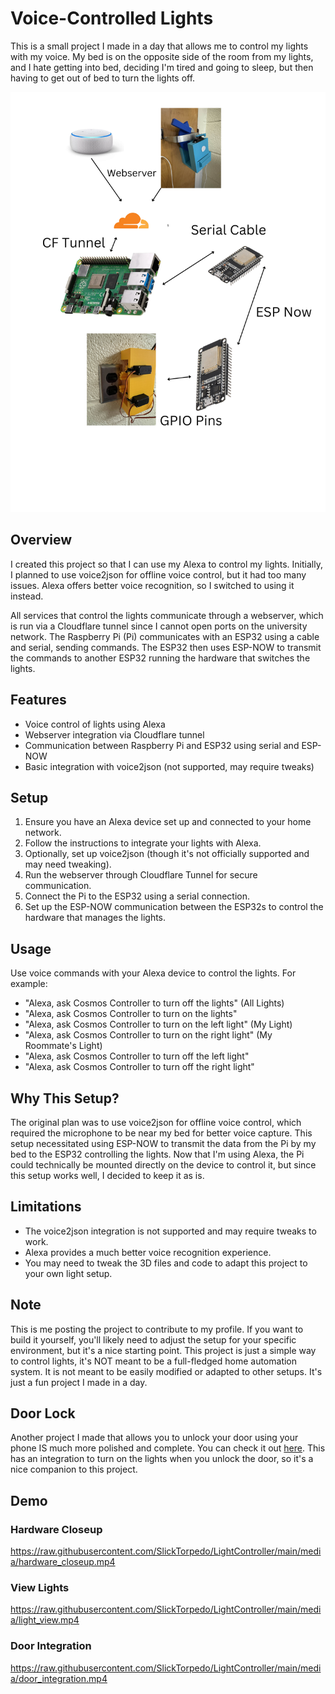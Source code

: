 # Voice-Controlled Lights

This is a small project I made in a day that allows me to control my lights with my voice. My bed is on the opposite side of the room from my lights, and I hate getting into bed, deciding I'm tired and going to sleep, but then having to get out of bed to turn the lights off.

![Project Image](https://raw.githubusercontent.com/SlickTorpedo/LightController/refs/heads/main/media/workflow.png)

## Overview

I created this project so that I can use my Alexa to control my lights. Initially, I planned to use voice2json for offline voice control, but it had too many issues. Alexa offers better voice recognition, so I switched to using it instead. 

All services that control the lights communicate through a webserver, which is run via a Cloudflare tunnel since I cannot open ports on the university network. The Raspberry Pi (Pi) communicates with an ESP32 using a cable and serial, sending commands. The ESP32 then uses ESP-NOW to transmit the commands to another ESP32 running the hardware that switches the lights.

## Features

- Voice control of lights using Alexa
- Webserver integration via Cloudflare tunnel
- Communication between Raspberry Pi and ESP32 using serial and ESP-NOW
- Basic integration with voice2json (not supported, may require tweaks)

## Setup

1. Ensure you have an Alexa device set up and connected to your home network.
2. Follow the instructions to integrate your lights with Alexa.
3. Optionally, set up voice2json (though it's not officially supported and may need tweaking).
4. Run the webserver through Cloudflare Tunnel for secure communication.
5. Connect the Pi to the ESP32 using a serial connection.
6. Set up the ESP-NOW communication between the ESP32s to control the hardware that manages the lights.

## Usage

Use voice commands with your Alexa device to control the lights. For example:
- "Alexa, ask Cosmos Controller to turn off the lights" (All Lights)
- "Alexa, ask Cosmos Controller to turn on the lights"
- "Alexa, ask Cosmos Controller to turn on the left light" (My Light)
- "Alexa, ask Cosmos Controller to turn on the right light" (My Roommate's Light)
- "Alexa, ask Cosmos Controller to turn off the left light"
- "Alexa, ask Cosmos Controller to turn off the right light"

## Why This Setup?

The original plan was to use voice2json for offline voice control, which required the microphone to be near my bed for better voice capture. This setup necessitated using ESP-NOW to transmit the data from the Pi by my bed to the ESP32 controlling the lights. Now that I'm using Alexa, the Pi could technically be mounted directly on the device to control it, but since this setup works well, I decided to keep it as is.

## Limitations

- The voice2json integration is not supported and may require tweaks to work.
- Alexa provides a much better voice recognition experience.
- You may need to tweak the 3D files and code to adapt this project to your own light setup.

## Note

This is me posting the project to contribute to my profile. If you want to build it yourself, you'll likely need to adjust the setup for your specific environment, but it's a nice starting point. This project is just a simple way to control lights, it's NOT meant to be a full-fledged home automation system. It is not meant to be easily modified or adapted to other setups. It's just a fun project I made in a day.

## Door Lock

Another project I made that allows you to unlock your door using your phone IS much more polished and complete. You can check it out [here](https://github.com/SlickTorpedo/DoorLock). This has an integration to turn on the lights when you unlock the door, so it's a nice companion to this project.

## Demo

### Hardware Closeup
https://raw.githubusercontent.com/SlickTorpedo/LightController/main/media/hardware_closeup.mp4

### View Lights
https://raw.githubusercontent.com/SlickTorpedo/LightController/main/media/light_view.mp4

### Door Integration
https://raw.githubusercontent.com/SlickTorpedo/LightController/main/media/door_integration.mp4
